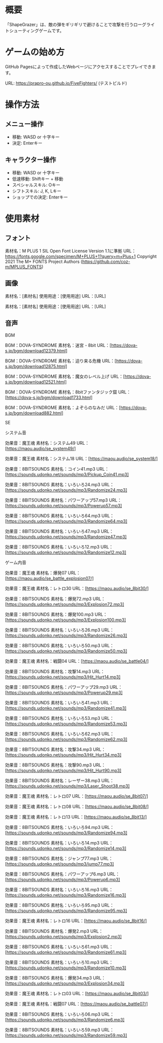 # 概要
「ShapeGrazer」は、敵の弾をギリギリで避けることで攻撃を行うローグライトシューティングゲームです。

# ゲームの始め方
GitHub Pagesによって作成したWebページにアクセスすることでプレイできます。

URL: https://prapro-ou.github.io/FiveFighters/ (テストビルド)

# 操作方法
## メニュー操作
- 移動: WASD or 十字キー
- 決定: Enterキー

## キャラクター操作
- 移動: WASD or 十字キー
- 低速移動: Shiftキー + 移動
- スペシャルスキル: Oキー
- シフトスキル: J, K, Lキー
- ショップでの決定: Enterキー

# 使用素材
## フォント
素材名：M PLUS 1
SIL Open Font License Version 1.1に準拠
URL：https://fonts.google.com/specimen/M+PLUS+1?query=m+Plus+1
Copyright 2021 The M+ FONTS Project Authors (https://github.com/coz-m/MPLUS_FONTS)

## 画像
素材名：[素材名]
使用用途：[使用用途]
URL：[URL]

素材名：[素材名]
使用用途：[使用用途]
URL：[URL]

## 音声
BGM

BGM：DOVA-SYNDROME
素材名：迷宮 - 8bit
URL：[https://dova-s.jp/bgm/download12379.html]

BGM：DOVA-SYNDROME
素材名：迫り来る危機
URL：[https://dova-s.jp/bgm/download12875.html]

BGM：DOVA-SYNDROME
素材名：魔女のレベル上げ
URL：[https://dova-s.jp/bgm/download12521.html]

BGM：DOVA-SYNDROME
素材名：8bitファンタジック窟
URL：[https://dova-s.jp/bgm/download1733.html]

BGM：DOVA-SYNDROME
素材名：よぞらのなみだ
URL：[https://dova-s.jp/bgm/download882.html]


SE

システム音

効果音：魔王魂
素材名：システム49
URL：[https://maou.audio/se_system49/]

効果音：魔王魂
素材名：システム18
URL：[https://maou.audio/se_system18/]

効果音：8BITSOUNDS
素材名：コイン41.mp3
URL：[https://sounds.udonko.net/sounds/mp3/Pickup_Coin41.mp3]

効果音：8BITSOUNDS
素材名：いろいろ24.mp3
URL：[https://sounds.udonko.net/sounds/mp3/Randomize24.mp3]

効果音：8BITSOUNDS
素材名：パワーアップ57.mp3
URL：[https://sounds.udonko.net/sounds/mp3/Powerup57.mp3]

効果音：8BITSOUNDS
素材名：いろいろ64.mp3
URL：[https://sounds.udonko.net/sounds/mp3/Randomize64.mp3]

効果音：8BITSOUNDS
素材名：いろいろ47.mp3
URL：[https://sounds.udonko.net/sounds/mp3/Randomize47.mp3]

効果音：8BITSOUNDS
素材名：いろいろ12.mp3
URL：[https://sounds.udonko.net/sounds/mp3/Randomize12.mp3]

ゲーム内音

効果音：魔王魂
素材名：爆発07
URL：[https://maou.audio/se_battle_explosion07/]

効果音：魔王魂
素材名：レトロ30
URL：[https://maou.audio/se_8bit30/]

効果音：8BITSOUNDS
素材名：爆発72.mp3
URL：[https://sounds.udonko.net/sounds/mp3/Explosion72.mp3]

効果音：8BITSOUNDS
素材名：爆発100.mp3
URL：[https://sounds.udonko.net/sounds/mp3/Explosion100.mp3]

効果音：8BITSOUNDS
素材名：いろいろ26.mp3
URL：[https://sounds.udonko.net/sounds/mp3/Randomize26.mp3]

効果音：8BITSOUNDS
素材名：いろいろ50.mp3
URL：[https://sounds.udonko.net/sounds/mp3/Randomize50.mp3]

効果音：魔王魂
素材名：戦闘04
URL：[https://maou.audio/se_battle04/]

効果音：8BITSOUNDS
素材名：攻撃14.mp3
URL：[https://sounds.udonko.net/sounds/mp3/Hit_Hurt14.mp3]

効果音：8BITSOUNDS
素材名：パワーアップ29.mp3
URL：[https://sounds.udonko.net/sounds/mp3/Powerup29.mp3]

効果音：8BITSOUNDS
素材名：いろいろ41.mp3
URL：[https://sounds.udonko.net/sounds/mp3/Randomize41.mp3]

効果音：8BITSOUNDS
素材名：いろいろ53.mp3
URL：[https://sounds.udonko.net/sounds/mp3/Randomize53.mp3]

効果音：8BITSOUNDS
素材名：いろいろ62.mp3
URL：[https://sounds.udonko.net/sounds/mp3/Randomize62.mp3]

効果音：8BITSOUNDS
素材名：攻撃34.mp3
URL：[https://sounds.udonko.net/sounds/mp3/Hit_Hurt34.mp3]

効果音：8BITSOUNDS
素材名：攻撃90.mp3
URL：[https://sounds.udonko.net/sounds/mp3/Hit_Hurt90.mp3]

効果音：8BITSOUNDS
素材名：レーザー38.mp3
URL：[https://sounds.udonko.net/sounds/mp3/Laser_Shoot38.mp3]

効果音：魔王魂
素材名：レトロ07
URL：[https://maou.audio/se_8bit07/]

効果音：魔王魂
素材名：レトロ08
URL：[https://maou.audio/se_8bit08/]

効果音：魔王魂
素材名：レトロ13
URL：[https://maou.audio/se_8bit13/]

効果音：8BITSOUNDS
素材名：いろいろ94.mp3
URL：[https://sounds.udonko.net/sounds/mp3/Randomize94.mp3]

効果音：8BITSOUNDS
素材名：いろいろ14.mp3
URL：[https://sounds.udonko.net/sounds/mp3/Randomize14.mp3]

効果音：8BITSOUNDS
素材名：ジャンプ77.mp3
URL：[https://sounds.udonko.net/sounds/mp3/jump77.mp3]

効果音：8BITSOUNDS
素材名：パワーアップ6.mp3
URL：[https://sounds.udonko.net/sounds/mp3/Powerup6.mp3]

効果音：8BITSOUNDS
素材名：いろいろ16.mp3
URL：[https://sounds.udonko.net/sounds/mp3/Randomize16.mp3]

効果音：8BITSOUNDS
素材名：いろいろ95.mp3
URL：[https://sounds.udonko.net/sounds/mp3/Randomize95.mp3]

効果音：魔王魂
素材名：レトロ16
URL：[https://maou.audio/se_8bit16/]

効果音：8BITSOUNDS
素材名：爆発2.mp3
URL：[https://sounds.udonko.net/sounds/mp3/Explosion2.mp3]

効果音：8BITSOUNDS
素材名：いろいろ61.mp3
URL：[https://sounds.udonko.net/sounds/mp3/Randomize61.mp3]

効果音：8BITSOUNDS
素材名：いろいろ10.mp3
URL：[https://sounds.udonko.net/sounds/mp3/Randomize10.mp3]

効果音：8BITSOUNDS
素材名：爆発34.mp3
URL：[https://sounds.udonko.net/sounds/mp3/Explosion34.mp3]

効果音：魔王魂
素材名：レトロ03
URL：[https://maou.audio/se_8bit03/]

効果音：魔王魂
素材名：戦闘07
URL：[https://maou.audio/se_battle07/]

効果音：8BITSOUNDS
素材名：いろいろ06.mp3
URL：[https://sounds.udonko.net/sounds/mp3/Randomize6.mp3]

効果音：8BITSOUNDS
素材名：いろいろ59.mp3
URL：[https://sounds.udonko.net/sounds/mp3/Randomize59.mp3]
